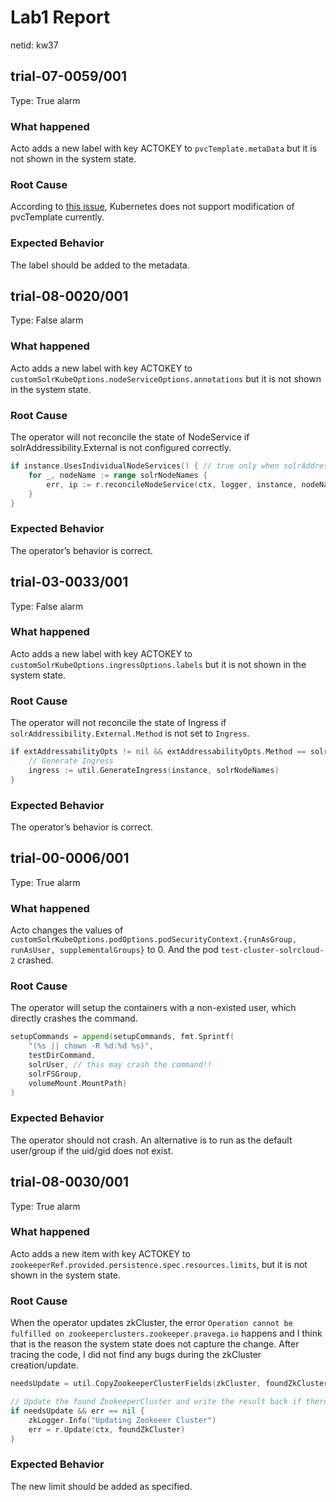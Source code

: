 # Lab1 Report

netid: kw37


## trial-07-0059/001
Type: True alarm

### What happened
Acto adds a new label with key ACTOKEY to `pvcTemplate.metaData` but it is not shown in the system state.

### Root Cause
According to [this issue](https://github.com/kubernetes/enhancements/issues/661), Kubernetes does not support modification of pvcTemplate currently.

### Expected Behavior
The label should be added to the metadata.
	

## trial-08-0020/001
Type: False alarm

### What happened
Acto adds a new label with key ACTOKEY to `customSolrKubeOptions.nodeServiceOptions.annotations` but it is not shown in the system state.

### Root Cause
The operator will not reconcile the state of NodeService if solrAddressibility.External is not configured correctly. 

```go
if instance.UsesIndividualNodeServices() { // true only when solrAddressibility.External is configured
    for _, nodeName := range solrNodeNames {
        err, ip := r.reconcileNodeService(ctx, logger, instance, nodeName) // reconcile the state of NodeService
    }
}
```

### Expected Behavior
The operator’s behavior is correct.


## trial-03-0033/001
Type: False alarm

### What happened
Acto adds a new label with key ACTOKEY to `customSolrKubeOptions.ingressOptions.labels` but it is not shown in the system state.

### Root Cause
The operator will not reconcile the state of Ingress if `solrAddressibility.External.Method` is not set to `Ingress`.


```go
if extAddressabilityOpts != nil && extAddressabilityOpts.Method == solrv1beta1.Ingress {
    // Generate Ingress
    ingress := util.GenerateIngress(instance, solrNodeNames)
}
```

### Expected Behavior
The operator’s behavior is correct.


## trial-00-0006/001
Type: True alarm

### What happened
Acto changes the values of `customSolrKubeOptions.podOptions.podSecurityContext.{runAsGroup, runAsUser, supplementalGroups}` to 0. And the pod `test-cluster-solrcloud-2` crashed.

### Root Cause
The operator will setup the containers with a non-existed user, which directly crashes the command. 

```go
setupCommands = append(setupCommands, fmt.Sprintf(
    "(%s || chown -R %d:%d %s)",
    testDirCommand,
    solrUser, // this may crash the command!!
    solrFSGroup,
    volumeMount.MountPath)
)
```

### Expected Behavior
The operator should not crash. An alternative is to run as the default user/group if the uid/gid does not exist. 

## trial-08-0030/001
Type: True alarm

### What happened
Acto adds a new item with key ACTOKEY to `zookeeperRef.provided.persistence.spec.resources.limits`, but it is not shown in the system state.

### Root Cause
When the operator updates zkCluster, the error `Operation cannot be fulfilled on zookeeperclusters.zookeeper.pravega.io` happens and I think that is the reason the system state does not capture the change. After tracing the code, I did not find any bugs during the zkCluster creation/update.


```go
needsUpdate = util.CopyZookeeperClusterFields(zkCluster, foundZkCluster, zkLogger) || needsUpdate

// Update the found ZookeeperCluster and write the result back if there are any changes
if needsUpdate && err == nil {
    zkLogger.Info("Updating Zookeeer Cluster")
    err = r.Update(ctx, foundZkCluster)
}
```

### Expected Behavior
The new limit should be added as specified.